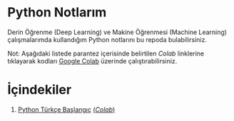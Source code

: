 # Python Notlarım

Derin Öğrenme (Deep Learning) ve Makine Öğrenmesi (Machine Learning) çalışmalarımda kullandığım Python notlarını bu repoda bulabilirsiniz.

Not: Aşağıdaki listede parantez içerisinde belirtilen _Colab_ linklerine tıklayarak kodları [Google Colab](https://medium.com/deep-learning-turkey/google-colab-free-gpu-tutorial-e113627b9f5d) üzerinde çalıştırabilirsiniz. 

İçindekiler
======


1. [Python Türkçe Başlangıç](https://github.com/fuatbeser/python-notlarim/blob/master/python_turkce_baslangic.ipynb) [(_Colab_)](https://colab.research.google.com/github/fuatbeser/python-notlarim/blob/master/python_turkce_baslangic.ipynb)

